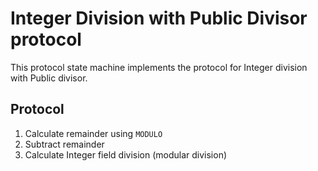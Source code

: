 # Integer Division with Public Divisor protocol

This protocol state machine implements the protocol for Integer division with Public divisor.

## Protocol

1. Calculate remainder using $\texttt{MODULO}$
2. Subtract remainder
3. Calculate Integer field division (modular division)
